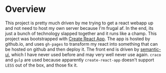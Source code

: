 # Overview
This project is pretty much driven by me trying to get a react webapp up and not need to host my own server because I'm frugal af. In the end, its just a bunch of technology slapped together and it runs like a champ. This project was bootstrapped with [Create React App](https://github.com/facebook/create-react-app). The app is hosted by github.io, and uses `gh-pages` to transform my react into something that can be hosted on github and then deploy it. The front end is driven by [semantic-ui](https://react.semantic-ui.com/), which I have never used before and may very well never use again. `craco` and `gulp` are used because apparently `create-react-app` doesn't support `LESS` out of the box, and those fix it.
